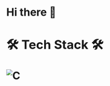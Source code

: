 <h1 aligh="left"> Hi there 👋 <h/1>

<h3 align="left"> 🛠 Tech Stack 🛠 </h3>

![C](https://img.shields.io/badge/c-%2300599C.svg?style=for-the-badge&logo=c&logoColor=white) 
<!-- 

<p align="center"> 
  <img src="https://github-readme-stats.vercel.app/api?username=GUGU5488&theme=transparent&show_icons=true"/></a>
</p>



**GUGU5488/GUGU5488** is a ✨ _special_ ✨ repository because its `README.md` (this file) appears on your GitHub profile.

Here are some ideas to get you started:

- 🔭 I’m currently working on ...
- 🌱 I’m currently learning ...
- 👯 I’m looking to collaborate on ...
- 🤔 I’m looking for help with ...
- 💬 Ask me about ...
- 📫 How to reach me: ...
- 😄 Pronouns: ...
- ⚡ Fun fact: ...
-->
